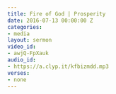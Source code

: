 ```yaml
---
title: Fire of God | Prosperity
date: 2016-07-13 00:00:00 Z
categories:
- media
layout: sermon
video_id:
- awjQ-FpXauk
audio_id:
- https://a.clyp.it/kfbizmdd.mp3
verses:
- none
---
```


